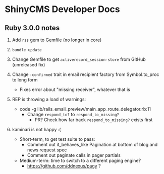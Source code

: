 # ShinyCMS Developer Docs

## Ruby 3.0.0 notes

1. Add `rss` gem to Gemfile (no longer in core)

2. `bundle update`

3. Change Gemfile to get `activerecord_session-store` from GitHub (unreleased fix)

4. Change `:confirmed` trait in email recipient factory from Symbol.to_proc to long form
    * Fixes error about "missing receiver", whatever that is

5. REP is throwing a load of warnings:
    * code -g lib/rails_email_preview/main_app_route_delegator.rb:11
        * Change `respond_to?` to `respond_to_missing?`
            * PR? Check how far back `respond_to_missing?` exists first

6. kaminari is not happy :(
    * Short-term, to get test suite to pass:
        * Comment out it_behaves_like Pagination at bottom of blog and news request spec
        * Comment out paginate calls in pager partials
    * Medium-term: time to switch to a different paging engine?
        * https://github.com/ddnexus/pagy ?
